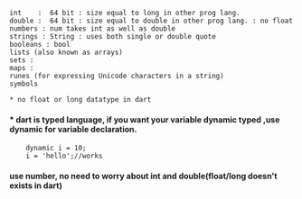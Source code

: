 
    int    :  64 bit : size equal to long in other prog lang.
    double :  64 bit : size equal to double in other prog lang. : no float
    numbers : num takes int as well as double
    strings : String : uses both single or double quote
    booleans : bool
    lists (also known as arrays)
    sets : 
    maps : 
    runes (for expressing Unicode characters in a string)
    symbols

    * no float or long datatype in dart


#### * dart is typed language, if you want your variable dynamic typed ,use dynamic for variable declaration.
    
    
        dynamic i = 10;
        i = 'hello';//works


#### use number, no need to worry about int and double(float/long doesn't exists in dart)
